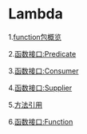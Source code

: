 Lambda
===

1.[function包概览](20200109-javautilfunction概览.md)    

2.[函数接口:Predicate](20200104-Predicate函数.md)    

3.[函数接口:Consumer](20200107-Consumer函数.md)    

4.[函数接口:Supplier](20200107-Supplier函数.md)    

5.[方法引用](20200107-方法引用.md)    

6.[函数接口:Function](20200108-Function函数.md)
